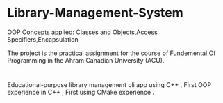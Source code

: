 # Library-Management-System
OOP Concepts applied: Classes and Objects,Access Specifiers,Encapsulation


The project is  the practical assignment for the course of Fundemental Of Programming  in the Ahram Canadian University (ACU).


#  
Educational-purpose library management cli app using C++ ,
First OOP experience in C++ ,
First using CMake experience .
